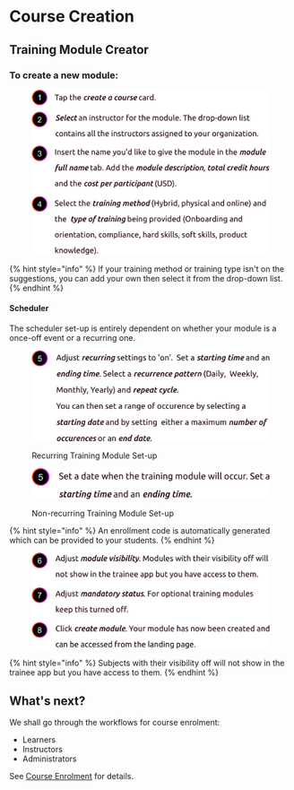 # Course Creation

## Training Module Creator

### To create a new module:

<figure><img src="../../../../.gitbook/assets/1-4 cm.png" alt=""><figcaption></figcaption></figure>

{% hint style="info" %}
If your training method or training type isn't on the suggestions, you can add your own then select it from the drop-down list.
{% endhint %}



#### Scheduler

The scheduler set-up is entirely dependent on whether your module is a once-off event or a recurring one.

<figure><img src="../../../../.gitbook/assets/rcm.png" alt=""><figcaption><p>Recurring Training Module Set-up</p></figcaption></figure>

<figure><img src="../../../../.gitbook/assets/nrcm.png" alt=""><figcaption><p>Non-recurring Training Module Set-up</p></figcaption></figure>

{% hint style="info" %}
An enrollment code is automatically generated which can be provided to your students.
{% endhint %}



<figure><img src="../../../../.gitbook/assets/6-8.png" alt=""><figcaption></figcaption></figure>

{% hint style="info" %}
Subjects with their visibility off will not show in the trainee app but you have access to them.
{% endhint %}



## **What's next?**

We shall go through the workflows for course enrolment:

* Learners
* Instructors&#x20;
* Administrators

See [Course Enrolment](course-enrolment.md) for details.
